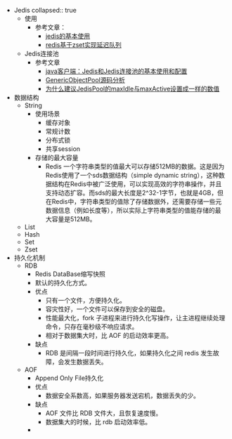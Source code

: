 - Jedis
  collapsed:: true
	- 使用
		- 参考文章：
			- [jedis的基本使用](https://blog.csdn.net/zhang_sheng_nian/article/details/127734172)
			- [redis基于zset实现延迟队列](https://cloud.tencent.com/developer/article/2310463)
	- Jedis连接池
		- 参考文章
			- [java客户端：Jedis和Jedis连接池的基本使用和配置](https://zhuanlan.zhihu.com/p/84481313)
			- [GenericObjectPool源码分析](https://www.cnblogs.com/chenjian5/p/5149312.html)
			- [为什么建议JedisPool的maxIdle与maxActive设置成一样的数值](https://www.jianshu.com/p/1f1568627f87)
- 数据结构
	- String
		- 使用场景
			- 缓存对象
			- 常规计数
			- 分布式锁
			- 共享session
		- 存储的最大容量
			- Redis 一个字符串类型的值最大可以存储512MB的数据。这是因为Redis使用了一个sds数据结构（simple dynamic string），这种数据结构在Redis中被广泛使用，可以实现高效的字符串操作，并且支持动态扩容。而sds的最大长度是2^32-1字节，也就是4GB，但在Redis中，字符串类型的值除了存储数据外，还需要存储一些元数据信息（例如长度等），所以实际上字符串类型的值能存储的最大容量是512MB。
	- List
	- Hash
	- Set
	- Zset
- 持久化机制
	- RDB
		- Redis DataBase缩写快照
		- 默认的持久化方式。
		- 优点
			- 只有一个文件，方便持久化。
			- 容灾性好，一个文件可以保存到安全的磁盘。
			- 性能最大化，fork 子进程来进行持久化写操作，让主进程继续处理命令，只存在毫秒级不响应请求。
			- 相对于数据集大时，比 AOF 的启动效率更高。
		- 缺点
			- RDB 是间隔一段时间进行持久化，如果持久化之间 redis 发生故障，会发生数据丢失。
	- AOF
		- Append Only File持久化
		- 优点
			- 数据安全系数高，如果服务器发送宕机，数据丢失的少。
		- 缺点
			- AOF 文件比 RDB 文件大，且恢复速度慢。
			- 数据集大的时候，比 rdb 启动效率低。
		-
